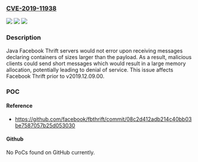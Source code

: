 ### [CVE-2019-11938](https://cve.mitre.org/cgi-bin/cvename.cgi?name=CVE-2019-11938)
![](https://img.shields.io/static/v1?label=Product&message=Facebook%20Thrift&color=blue)
![](https://img.shields.io/static/v1?label=Version&message=!%3E%3D%20v2019.12.09.00%20&color=brighgreen)
![](https://img.shields.io/static/v1?label=Vulnerability&message=Allocation%20of%20Resources%20Without%20Limits%20or%20Throttling%20(CWE-770)&color=brighgreen)

### Description

Java Facebook Thrift servers would not error upon receiving messages declaring containers of sizes larger than the payload. As a result, malicious clients could send short messages which would result in a large memory allocation, potentially leading to denial of service. This issue affects Facebook Thrift prior to v2019.12.09.00.

### POC

#### Reference
- https://github.com/facebook/fbthrift/commit/08c2d412adb214c40bb03be7587057b25d053030

#### Github
No PoCs found on GitHub currently.

